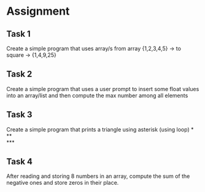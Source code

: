 # Assignment

## Task 1

Create a simple program that uses array/s
from array {1,2,3,4,5} -> to square -> {1,4,9,25} 

## Task 2

Create a simple program that uses a user prompt to insert some float values into an array/list 
and then compute the max number among all elements

## Task 3

Create a simple program that prints a triangle using asterisk (using loop)
  *   
  **    
  \***  


## Task 4

After reading and storing 8 numbers in an array, compute the sum of the negative ones and store zeros in their place.  
